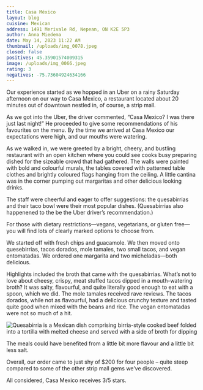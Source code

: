 ```yaml
---
title: Casa México
layout: blog
cuisine: Mexican
address: 1491 Merivale Rd, Nepean, ON K2E 5P3
author: Anna Miedema
date: May 14, 2023 11:22 AM
thumbnail: /uploads/img_0078.jpeg
closed: false
positives: 45.35901574009315
image: /uploads/img_0066.jpeg
rating: 3
negatives: -75.73604924634166
---
```

Our experience started as we hopped in an Uber on a rainy Saturday afternoon on our way to Casa Mexico, a restaurant located about 20 minutes out of downtown nestled in, of course, a strip mall. 

As we got into the Uber, the driver commented, “Casa Mexico? I was there just last night!” He proceeded to give some recommendations of his favourites on the menu. By the time we arrived at Casa Mexico our expectations were high, and our mouths were watering. 

As we walked in, we were greeted by a bright, cheery, and bustling restaurant with an open kitchen where you could see cooks busy preparing dished for the sizeable crowd that had gathered. The walls were painted with bold and colourful murals, the tables covered with patterned table clothes and brightly coloured flags hanging from the ceiling. A little cantina was in the corner pumping out margaritas and other delicious looking drinks. 

The staff were cheerful and eager to offer suggestions: the quesabirrias and their taco bowl were their most popular dishes. (Quesabirrias also happenened to the be the Uber driver’s recommendation.)

For those with dietary restrictions—vegans, vegetarians, or gluten free—you will find lots of clearly marked options to choose from.

We started off with fresh chips and guacamole. We then moved onto quesebirrias, tacos dorados, mole tamales, two small tacos, and vegan entomatadas. We ordered one margarita and two micheladas—both delicious.

Highlights included the broth that came with the quesabirrias. What’s not to love about cheesy, crispy, meat stuffed tacos dipped in a mouth-watering broth? It was salty, flavourful, and quite literally good enough to eat with a spoon, which we did. The mole tamales received rave reviews. The tacos dorados, while not as flavourful, had a delicious crunchy texture and tasted quite good when mixed with the beans and rice. The vegan entomatadas were not so much of a hit. 

![Quesabirria is a Mexican dish comprising birria-style cooked beef folded into a tortilla with melted cheese and served with a side of broth for dipping ](/uploads/img_0078.jpeg "Quesabirria")

The meals could have benefited from a little bit more flavour and a little bit less salt. 

Overall, our order came to just shy of $200 for four people – quite steep compared to some of the other strip mall gems we’ve discovered. 

All considered, Casa Mexico receives 3/5 stars.